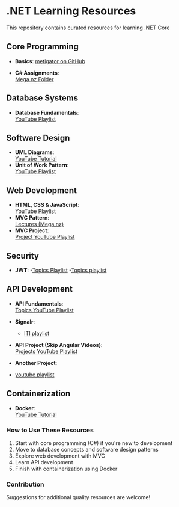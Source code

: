 # .NET Learning Resources

This repository contains curated resources for learning .NET Core

## Core Programming
- **Basics**:
   [metigator on GitHub](https://github.com/metigator/Roadmap)

- **C# Assignments**:  
  [Mega.nz Folder](https://mega.nz/folder/vVBUkKTL#Eb7lSZCiEr2cnpElH76A9Q/folder/aUREGLLC)

## Database Systems
- **Database Fundamentals**:  
  [YouTube Playlist](https://www.youtube.com/playlist?list=PL1DUmTEdeA6J6oDLTveTt4Z7E6qEfFluE)

## Software Design
- **UML Diagrams**:  
  [YouTube Tutorial](https://www.youtube.com/watch?v=WnMQ8HlmeXc)
- **Unit of Work Pattern**:  
  [YouTube Playlist](https://www.youtube.com/playlist?list=PL62tSREI9C-e6nQ47brLj00iSGddiee73)

## Web Development
- **HTML, CSS & JavaScript**:  
  [YouTube Playlist](https://www.youtube.com/playlist?list=PLDoPjvoNmBAzhFD3niPAa1C1gXG4cs14J)
- **MVC Pattern**:  
  [Lectures (Mega.nz)](https://mega.nz/folder/vVBUkKTL#Eb7lSZCiEr2cnpElH76A9Q/folder/mMIwSZgQ)
- **MVC Project**:  
  [Project YouTube Playlist](https://www.youtube.com/playlist?list=PL82C6-O4XrHde_urqhKJHH-HTUfTK6siO)

## Security
- **JWT**:
-[Topics Playlist]( https://www.youtube.com/playlist?list=PL62tSREI9C-foV0zXVpW_f0JNtTD6Wv2W)
-[Topics playlist](https://www.youtube.com/playlist?list=PL62tSREI9C-eYNE1Pyw0yv1tETs5V8WGd)
## API Development
- **API Fundamentals**:  
  [Topics YouTube Playlist](https://www.youtube.com/playlist?list=PLcvTyQIWJ_ZpumOgCCify-wDY_G-Kx34a)
- **Signalr**:
  - [ITI playlist](https://www.youtube.com/playlist?list=PLesfn4TAj57WLtiWtHP1Xkel7WD6QHvpe)

- **API Project (Skip Angular Videos)**:  
  [Projects YouTube Playlist](https://www.youtube.com/watch?v=6oaOefxmegk&list=PLaR3RrvBxlc3c8NAtlAXRwx43ZdH8eBrQ)
- **Another Project**:
- [youtube playlist](https://www.youtube.com/playlist?list=PLjC4UKOOcfDQtElvsn1ZCAHatLtqDrTgQ)
## Containerization
- **Docker**:  
  [YouTube Tutorial](https://www.youtube.com/watch?v=PrusdhS2lmo)



### How to Use These Resources
1. Start with core programming (C#) if you're new to development
2. Move to database concepts and software design patterns
3. Explore web development with MVC
4. Learn API development
5. Finish with containerization using Docker

### Contribution
Suggestions for additional quality resources are welcome!
